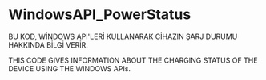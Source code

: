 # WindowsAPI_PowerStatus

BU KOD, WİNDOWS API'LERİ KULLANARAK CİHAZIN ŞARJ DURUMU HAKKINDA BİLGİ VERİR.

THIS CODE GIVES INFORMATION ABOUT THE CHARGING STATUS OF THE DEVICE USING THE WINDOWS APIs.
